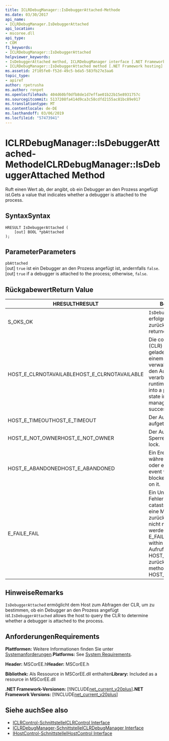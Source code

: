 ```yaml
---
title: ICLRDebugManager::IsDebuggerAttached-Methode
ms.date: 03/30/2017
api_name:
- ICLRDebugManager.IsDebuggerAttached
api_location:
- mscoree.dll
api_type:
- COM
f1_keywords:
- ICLRDebugManager::IsDebuggerAttached
helpviewer_keywords:
- IsDebuggerAttached method, ICLRDebugManager interface [.NET Framework hosting]
- ICLRDebugManager::IsDebuggerAttached method [.NET Framework hosting]
ms.assetid: 2f105fe0-f52d-49c5-bda5-583fb27e3aa6
topic_type:
- apiref
author: rpetrusha
ms.author: ronpet
ms.openlocfilehash: 404d60bf0dfb8de1d7effae01b22b15e8931757c
ms.sourcegitcommit: 5137208fa414d9ca3c58cdfd2155ac81bc89e917
ms.translationtype: MT
ms.contentlocale: de-DE
ms.lasthandoff: 03/06/2019
ms.locfileid: "57473941"
---
```

# <a name="iclrdebugmanagerisdebuggerattached-method"></a><span data-ttu-id="e16e0-102">ICLRDebugManager::IsDebuggerAttached-Methode</span><span class="sxs-lookup"><span data-stu-id="e16e0-102">ICLRDebugManager::IsDebuggerAttached Method</span></span>
<span data-ttu-id="e16e0-103">Ruft einen Wert ab, der angibt, ob ein Debugger an den Prozess angefügt ist.</span><span class="sxs-lookup"><span data-stu-id="e16e0-103">Gets a value that indicates whether a debugger is attached to the process.</span></span>  
  
## <a name="syntax"></a><span data-ttu-id="e16e0-104">Syntax</span><span class="sxs-lookup"><span data-stu-id="e16e0-104">Syntax</span></span>  
  
```  
HRESULT IsDebuggerAttached (  
    [out] BOOL *pbAttached  
);  
```  
  
## <a name="parameters"></a><span data-ttu-id="e16e0-105">Parameter</span><span class="sxs-lookup"><span data-stu-id="e16e0-105">Parameters</span></span>  
 `pbAttached`  
 <span data-ttu-id="e16e0-106">[out] `true` ist ein Debugger an den Prozess angefügt ist, andernfalls `false`.</span><span class="sxs-lookup"><span data-stu-id="e16e0-106">[out] `true` if a debugger is attached to the process; otherwise, `false`.</span></span>  
  
## <a name="return-value"></a><span data-ttu-id="e16e0-107">Rückgabewert</span><span class="sxs-lookup"><span data-stu-id="e16e0-107">Return Value</span></span>  
  
|<span data-ttu-id="e16e0-108">HRESULT</span><span class="sxs-lookup"><span data-stu-id="e16e0-108">HRESULT</span></span>|<span data-ttu-id="e16e0-109">Beschreibung</span><span class="sxs-lookup"><span data-stu-id="e16e0-109">Description</span></span>|  
|-------------|-----------------|  
|<span data-ttu-id="e16e0-110">S_OK</span><span class="sxs-lookup"><span data-stu-id="e16e0-110">S_OK</span></span>|<span data-ttu-id="e16e0-111">`IsDebuggerAttached` wurde erfolgreich zurückgegeben.</span><span class="sxs-lookup"><span data-stu-id="e16e0-111">`IsDebuggerAttached` returned successfully.</span></span>|  
|<span data-ttu-id="e16e0-112">HOST_E_CLRNOTAVAILABLE</span><span class="sxs-lookup"><span data-stu-id="e16e0-112">HOST_E_CLRNOTAVAILABLE</span></span>|<span data-ttu-id="e16e0-113">Die common Language Runtime (CLR) wurde nicht in einen Prozess geladen wurde, oder die CLR ist in einem Zustand, in dem nicht verwalteten Code ausführen oder den Aufruf erfolgreich zu verarbeiten.</span><span class="sxs-lookup"><span data-stu-id="e16e0-113">The common language runtime (CLR) has not been loaded into a process, or the CLR is in a state in which it cannot run managed code or process the call successfully.</span></span>|  
|<span data-ttu-id="e16e0-114">HOST_E_TIMEOUT</span><span class="sxs-lookup"><span data-stu-id="e16e0-114">HOST_E_TIMEOUT</span></span>|<span data-ttu-id="e16e0-115">Der Aufruf ist ein Timeout aufgetreten.</span><span class="sxs-lookup"><span data-stu-id="e16e0-115">The call timed out.</span></span>|  
|<span data-ttu-id="e16e0-116">HOST_E_NOT_OWNER</span><span class="sxs-lookup"><span data-stu-id="e16e0-116">HOST_E_NOT_OWNER</span></span>|<span data-ttu-id="e16e0-117">Der Aufrufer ist nicht Besitzer der Sperre.</span><span class="sxs-lookup"><span data-stu-id="e16e0-117">The caller does not own the lock.</span></span>|  
|<span data-ttu-id="e16e0-118">HOST_E_ABANDONED</span><span class="sxs-lookup"><span data-stu-id="e16e0-118">HOST_E_ABANDONED</span></span>|<span data-ttu-id="e16e0-119">Ein Ereignis wurde abgebrochen, während sich der blockierte Thread oder eine Fiber darauf gewartet.</span><span class="sxs-lookup"><span data-stu-id="e16e0-119">An event was canceled while a blocked thread or fiber was waiting on it.</span></span>|  
|<span data-ttu-id="e16e0-120">E_FAIL</span><span class="sxs-lookup"><span data-stu-id="e16e0-120">E_FAIL</span></span>|<span data-ttu-id="e16e0-121">Ein Unbekannter Schwerwiegender Fehler ist aufgetreten.</span><span class="sxs-lookup"><span data-stu-id="e16e0-121">An unknown catastrophic failure occurred.</span></span> <span data-ttu-id="e16e0-122">Wenn eine Methode E_FAIL zurückgegeben hat, ist die CLR nicht mehr im Prozess verwendet werden.</span><span class="sxs-lookup"><span data-stu-id="e16e0-122">After a method returns E_FAIL, the CLR is no longer usable within the process.</span></span> <span data-ttu-id="e16e0-123">Nachfolgende Aufrufe zum Hosten der Methoden HOST_E_CLRNOTAVAILABLE zurück.</span><span class="sxs-lookup"><span data-stu-id="e16e0-123">Subsequent calls to hosting methods return HOST_E_CLRNOTAVAILABLE.</span></span>|  
  
## <a name="remarks"></a><span data-ttu-id="e16e0-124">Hinweise</span><span class="sxs-lookup"><span data-stu-id="e16e0-124">Remarks</span></span>  
 <span data-ttu-id="e16e0-125">`IsDebuggerAttached` ermöglicht dem Host zum Abfragen der CLR, um zu bestimmen, ob ein Debugger an den Prozess angefügt ist.</span><span class="sxs-lookup"><span data-stu-id="e16e0-125">`IsDebuggerAttached` allows the host to query the CLR to determine whether a debugger is attached to the process.</span></span>  
  
## <a name="requirements"></a><span data-ttu-id="e16e0-126">Anforderungen</span><span class="sxs-lookup"><span data-stu-id="e16e0-126">Requirements</span></span>  
 <span data-ttu-id="e16e0-127">**Plattformen:** Weitere Informationen finden Sie unter [Systemanforderungen](../../../../docs/framework/get-started/system-requirements.md).</span><span class="sxs-lookup"><span data-stu-id="e16e0-127">**Platforms:** See [System Requirements](../../../../docs/framework/get-started/system-requirements.md).</span></span>  
  
 <span data-ttu-id="e16e0-128">**Header:** MSCorEE.h</span><span class="sxs-lookup"><span data-stu-id="e16e0-128">**Header:** MSCorEE.h</span></span>  
  
 <span data-ttu-id="e16e0-129">**Bibliothek:** Als Ressource in MSCorEE.dll enthalten</span><span class="sxs-lookup"><span data-stu-id="e16e0-129">**Library:** Included as a resource in MSCorEE.dll</span></span>  
  
 <span data-ttu-id="e16e0-130">**.NET Framework-Versionen:** [!INCLUDE[net_current_v20plus](../../../../includes/net-current-v20plus-md.md)]</span><span class="sxs-lookup"><span data-stu-id="e16e0-130">**.NET Framework Versions:** [!INCLUDE[net_current_v20plus](../../../../includes/net-current-v20plus-md.md)]</span></span>  
  
## <a name="see-also"></a><span data-ttu-id="e16e0-131">Siehe auch</span><span class="sxs-lookup"><span data-stu-id="e16e0-131">See also</span></span>
- [<span data-ttu-id="e16e0-132">ICLRControl-Schnittstelle</span><span class="sxs-lookup"><span data-stu-id="e16e0-132">ICLRControl Interface</span></span>](../../../../docs/framework/unmanaged-api/hosting/iclrcontrol-interface.md)
- [<span data-ttu-id="e16e0-133">ICLRDebugManager-Schnittstelle</span><span class="sxs-lookup"><span data-stu-id="e16e0-133">ICLRDebugManager Interface</span></span>](../../../../docs/framework/unmanaged-api/hosting/iclrdebugmanager-interface.md)
- [<span data-ttu-id="e16e0-134">IHostControl-Schnittstelle</span><span class="sxs-lookup"><span data-stu-id="e16e0-134">IHostControl Interface</span></span>](../../../../docs/framework/unmanaged-api/hosting/ihostcontrol-interface.md)
